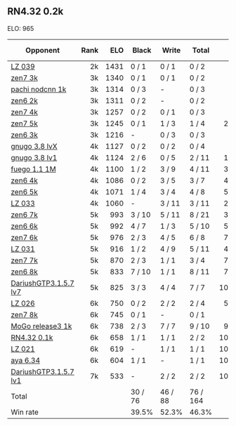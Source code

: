 ## RN4.32 0.2k ##

ELO: 965

Opponent | Rank | ELO | Black | Write | Total | Win rate
---------|-----:|----:|-------|-------|-------|-------:
[LZ 039](LZ%20039.md) | 2k | 1431 | 0 / 1 | 0 / 1 | 0 / 2 | 0.0%
[zen7 3k](zen7%203k.md) | 3k | 1340 | 0 / 1 | 0 / 1 | 0 / 2 | 0.0%
[pachi nodcnn 1k](pachi%20nodcnn%201k.md) | 3k | 1314 | 0 / 3 | - | 0 / 3 | 0.0%
[zen6 2k](zen6%202k.md) | 3k | 1311 | 0 / 2 | - | 0 / 2 | 0.0%
[zen7 4k](zen7%204k.md) | 3k | 1257 | 0 / 2 | 0 / 1 | 0 / 3 | 0.0%
[zen7 5k](zen7%205k.md) | 3k | 1245 | 0 / 1 | 1 / 3 | 1 / 4 | 25.0%
[zen6 3k](zen6%203k.md) | 3k | 1216 | - | 0 / 3 | 0 / 3 | 0.0%
[gnugo 3.8 lvX](gnugo%203.8%20lvX.md) | 4k | 1127 | 0 / 2 | 0 / 2 | 0 / 4 | 0.0%
[gnugo 3.8 lv1](gnugo%203.8%20lv1.md) | 4k | 1124 | 2 / 6 | 0 / 5 | 2 / 11 | 18.2%
[fuego 1.1 1M](fuego%201.1%201M.md) | 4k | 1100 | 1 / 2 | 3 / 9 | 4 / 11 | 36.4%
[zen6 4k](zen6%204k.md) | 4k | 1086 | 0 / 2 | 3 / 5 | 3 / 7 | 42.9%
[zen6 5k](zen6%205k.md) | 4k | 1071 | 1 / 4 | 3 / 4 | 4 / 8 | 50.0%
[LZ 033](LZ%20033.md) | 4k | 1060 | - | 3 / 11 | 3 / 11 | 27.3%
[zen6 7k](zen6%207k.md) | 5k | 993 | 3 / 10 | 5 / 11 | 8 / 21 | 38.1%
[zen6 6k](zen6%206k.md) | 5k | 992 | 4 / 7 | 1 / 3 | 5 / 10 | 50.0%
[zen7 6k](zen7%206k.md) | 5k | 976 | 2 / 3 | 4 / 5 | 6 / 8 | 75.0%
[LZ 031](LZ%20031.md) | 5k | 916 | 1 / 2 | 4 / 9 | 5 / 11 | 45.5%
[zen7 7k](zen7%207k.md) | 5k | 870 | 2 / 3 | 1 / 1 | 3 / 4 | 75.0%
[zen6 8k](zen6%208k.md) | 5k | 833 | 7 / 10 | 1 / 1 | 8 / 11 | 72.7%
[DariushGTP3.1.5.7 lv7](DariushGTP3.1.5.7%20lv7.md) | 5k | 825 | 3 / 3 | 4 / 4 | 7 / 7 | 100.0%
[LZ 026](LZ%20026.md) | 6k | 750 | 0 / 2 | 2 / 2 | 2 / 4 | 50.0%
[zen7 8k](zen7%208k.md) | 6k | 745 | 0 / 1 | - | 0 / 1 | 0.0%
[MoGo release3 1k](MoGo%20release3%201k.md) | 6k | 738 | 2 / 3 | 7 / 7 | 9 / 10 | 90.0%
[RN4.32 0.1k](RN4.32%200.1k.md) | 6k | 658 | 1 / 1 | 1 / 1 | 2 / 2 | 100.0%
[LZ 021](LZ%20021.md) | 6k | 619 | - | 1 / 1 | 1 / 1 | 100.0%
[aya 6.34](aya%206.34.md) | 6k | 604 | 1 / 1 | - | 1 / 1 | 100.0%
[DariushGTP3.1.5.7 lv1](DariushGTP3.1.5.7%20lv1.md) | 7k | 533 | - | 2 / 2 | 2 / 2 | 100.0%
Total | | | 30 / 76 | 46 / 88 | 76 / 164 | 
Win rate| | | 39.5% | 52.3% | 46.3% | 
